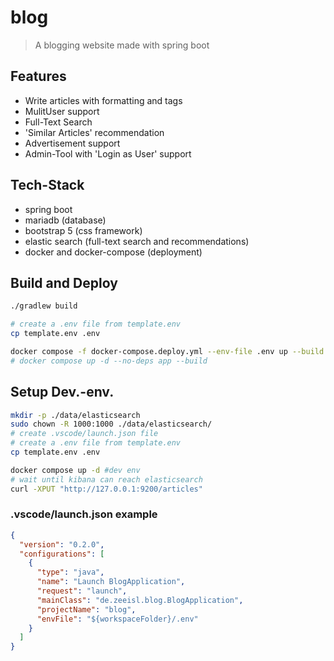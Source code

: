 # blog

> A blogging website made with spring boot

## Features
- Write articles with formatting and tags
- MulitUser support
- Full-Text Search  
- 'Similar Articles' recommendation
- Advertisement support 
- Admin-Tool with 'Login as User' support

## Tech-Stack
- spring boot 
- mariadb (database)
- bootstrap 5 (css framework)
- elastic search (full-text search and recommendations)
- docker and docker-compose (deployment)

## Build and Deploy
```sh
./gradlew build

# create a .env file from template.env
cp template.env .env

docker compose -f docker-compose.deploy.yml --env-file .env up --build
# docker compose up -d --no-deps app --build
```

## Setup Dev.-env.
```sh
mkdir -p ./data/elasticsearch
sudo chown -R 1000:1000 ./data/elasticsearch/
# create .vscode/launch.json file
# create a .env file from template.env
cp template.env .env

docker compose up -d #dev env
# wait until kibana can reach elasticsearch
curl -XPUT "http://127.0.0.1:9200/articles"
```

### .vscode/launch.json example
```json
{
  "version": "0.2.0",
  "configurations": [
    {
      "type": "java",
      "name": "Launch BlogApplication",
      "request": "launch",
      "mainClass": "de.zeeisl.blog.BlogApplication",
      "projectName": "blog",
      "envFile": "${workspaceFolder}/.env"
    }
  ]
}
```
